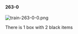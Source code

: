 #### 263-0
![train-263-0-0.png](https://github.com/lil-lab/nlvr/raw/master/nlvr/train/images/40/train-263-0-0.png "train-263-0-0.png")

There is 1 box with 2 black items